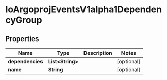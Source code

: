 

# IoArgoprojEventsV1alpha1DependencyGroup

## Properties

Name | Type | Description | Notes
------------ | ------------- | ------------- | -------------
**dependencies** | **List&lt;String&gt;** |  |  [optional]
**name** | **String** |  |  [optional]



